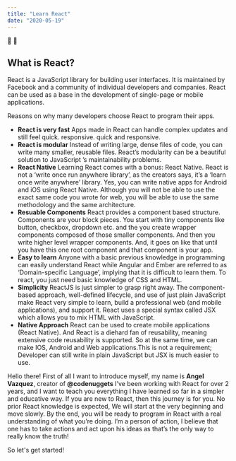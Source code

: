 ```yaml
---
title: "Learn React"
date: "2020-05-19"
---
```


👋 🚀

## What is React?

React is a JavaScript library for building user interfaces. It is maintained by Facebook and a community of individual developers and companies. React can be used as a base in the development of single-page or mobile applications.

Reasons on why many developers choose React to program their apps.

- **React is very fast** Apps made in React can handle complex updates and still feel quick. responsive. quick and responsive.
- **React is modular** Instead of writing large, dense files of code, you can write many smaller, reusable files. React’s modularity can be a beautiful solution to JavaScript ’s maintainability problems.
- **React Native** Learning React comes with a bonus: React Native. React is not a ‘write once run anywhere library’, as the creators says, it’s a ‘learn once write anywhere’ library. Yes, you can write native apps for Android and iOS using React Native. Although you will not be able to use the exact same code you wrote for web, you will be able to use the same methodology and the same architecture.
- **Resuable Components** React provides a component based structure. Components are your block pieces. You start with tiny components like button, checkbox, dropdown etc. and the you create wrapper components composed of those smaller components. And then you write higher level wrapper components. And, it goes on like that until you have this one root component and that component is your app.
- **Easy to learn** Anyone with a basic previous knowledge in programming can easily understand React while Angular and Ember are referred to as ‘Domain-specific Language’, implying that it is difficult to learn them. To react, you just need basic knowledge of CSS and HTML.
- **Simplicity** ReactJS is just simpler to grasp right away. The component-based approach, well-defined lifecycle, and use of just plain JavaScript make React very simple to learn, build a professional web (and mobile applications), and support it. React uses a special syntax called JSX which allows you to mix HTML with JavaScript.
- **Native Approach** React can be used to create mobile applications (React Native). And React is a diehard fan of reusability, meaning extensive code reusability is supported. So at the same time, we can make IOS, Android and Web applications.This is not a requirement; Developer can still write in plain JavaScript but JSX is much easier to use.

Hello there! First of all I want to introduce myself, my name is **Angel Vazquez**, creator of **@codenuggets** I’ve been working with React for over 2 years, and I want to teach you everything I have learned so far in a simpler and educative way. If you are new to React, then this journey is for you. No prior React knowledge is expected, We will start at the very beginning and move slowly. By the end, you will be ready to program in React with a real understanding of what you’re doing. I’m a person of action, I believe that one has to take actions and act upon his ideas as that’s the only way to really know the truth!

So let's get started!
